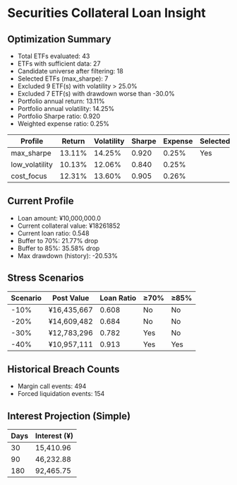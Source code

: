 # Securities Collateral Loan Insight

## Optimization Summary
- Total ETFs evaluated: 43
- ETFs with sufficient data: 27
- Candidate universe after filtering: 18
- Selected ETFs (max_sharpe): 7
- Excluded 9 ETF(s) with volatility > 25.0%
- Excluded 7 ETF(s) with drawdown worse than -30.0%
- Portfolio annual return: 13.11%
- Portfolio annual volatility: 14.25%
- Portfolio Sharpe ratio: 0.920
- Weighted expense ratio: 0.25%

| Profile | Return | Volatility | Sharpe | Expense | Selected |
| --- | --- | --- | --- | --- | --- |
| max_sharpe | 13.11% | 14.25% | 0.920 | 0.25% | Yes |
| low_volatility | 10.13% | 12.06% | 0.840 | 0.25% |  |
| cost_focus | 12.31% | 13.60% | 0.905 | 0.26% |  |

## Current Profile
- Loan amount: ¥10,000,000.0
- Current collateral value: ¥18261852
- Current loan ratio: 0.548
- Buffer to 70%: 21.77% drop
- Buffer to 85%: 35.58% drop
- Max drawdown (history): -20.53%

## Stress Scenarios
| Scenario | Post Value | Loan Ratio | ≥70% | ≥85% |
| --- | --- | --- | --- | --- |
| -10% | ¥16,435,667 | 0.608 | No | No |
| -20% | ¥14,609,482 | 0.684 | No | No |
| -30% | ¥12,783,296 | 0.782 | Yes | No |
| -40% | ¥10,957,111 | 0.913 | Yes | Yes |

## Historical Breach Counts
- Margin call events: 494
- Forced liquidation events: 154

## Interest Projection (Simple)
| Days | Interest (¥) |
| --- | --- |
| 30 | 15,410.96 |
| 90 | 46,232.88 |
| 180 | 92,465.75 |
